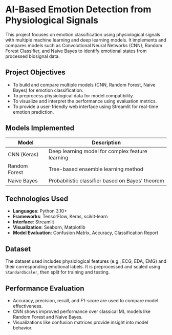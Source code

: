 # AI-Based Emotion Detection from Physiological Signals

This project focuses on emotion classification using physiological signals with multiple machine learning and deep learning models. 
It implements and compares models such as Convolutional Neural Networks (CNN), Random Forest Classifier, and Naive Bayes to identify emotional states from processed biosignal data.


## Project Objectives

- To build and compare multiple models (CNN, Random Forest, Naive Bayes) for emotion classification.
- To preprocess physiological data for model compatibility.
- To visualize and interpret the performance using evaluation metrics.
- To provide a user-friendly web interface using Streamlit for real-time emotion prediction.



##  Models Implemented

| Model              | Description                                     |
|-------------------|-------------------------------------------------|
| CNN (Keras)        | Deep learning model for complex feature learning |
| Random Forest      | Tree-based ensemble learning method             |
| Naive Bayes        | Probabilistic classifier based on Bayes' theorem|



## Technologies Used

- **Languages**: Python 3.10+
- **Frameworks**: TensorFlow, Keras, scikit-learn
- **Interface**: Streamlit
- **Visualization**: Seaborn, Matplotlib
- **Model Evaluation**: Confusion Matrix, Accuracy, Classification Report



## Dataset

The dataset used includes physiological features (e.g., ECG, EDA, EMG) and their corresponding emotional labels. It is preprocessed and scaled using `StandardScaler`, then split for training and testing.


## Performance Evaluation

- Accuracy, precision, recall, and F1-score are used to compare model effectiveness.
- CNN shows improved performance over classical ML models like Random Forest and Naive Bayes.
- Visualizations like confusion matrices provide insight into model behavior.




